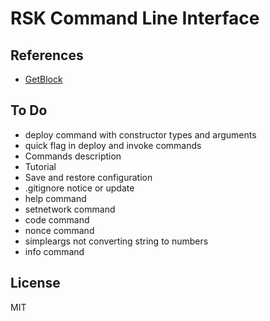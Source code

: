 # RSK Command Line Interface

## References

- [GetBlock](https://developers.rsk.co/solutions/getblock/)

## To Do

- deploy command with constructor types and arguments
- quick flag in deploy and invoke commands
- Commands description
- Tutorial
- Save and restore configuration
- .gitignore notice or update
- help command
- setnetwork command
- code command
- nonce command
- simpleargs not converting string to numbers
- info command

## License

MIT

